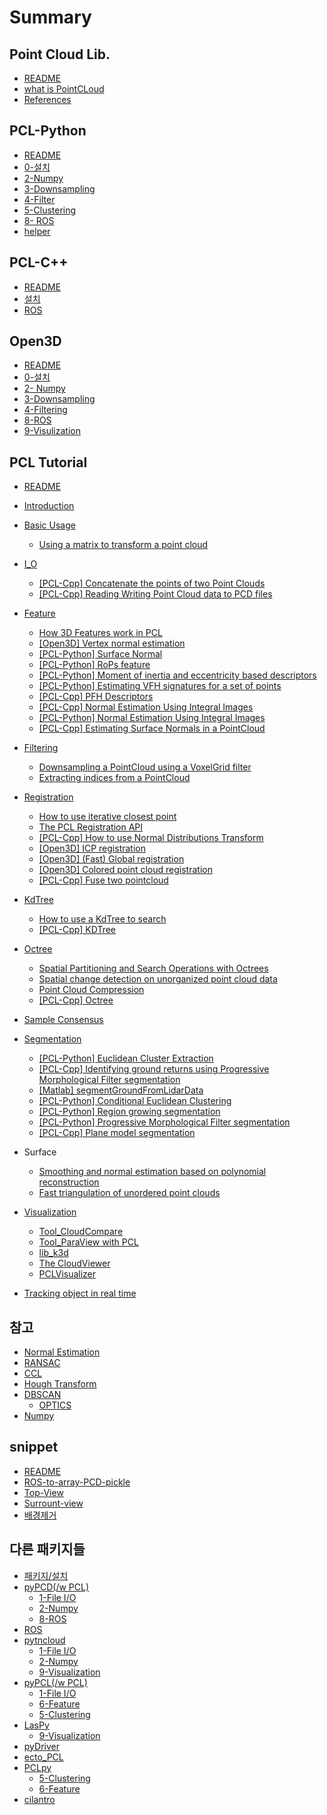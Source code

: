 # Summary

## Point Cloud Lib.

* [README](README.md)
* [what is PointCLoud](what-is-pointcloud.md)
* [References](references.md)

## PCL-Python

* [README](PCL-Python/README.md)
* [0-설치](PCL-Python/installation.md)
* [2-Numpy](PCL-Python/2-numpy.md)
* [3-Downsampling](PCL-Python/3-downsampling.md)
* [4-Filter](PCL-Python/4-filter.md)
* [5-Clustering](PCL-Python/5-clustering.md)
* [8- ROS](PCL-Python/8-ros.md)
* [helper](PCL-Python/helper.md)

## PCL-C++

* [README](PCL-Cpp/README.md)
* [설치](PCL-Cpp/installation.md)
* [ROS](PCL-Cpp/ros.md)

## Open3D

* [README](Open3D/README.md)
* [0-설치](Open3D/installation.md)
* [2- Numpy ](Open3D/2-numpy.md)
* [3-Downsampling](Open3D/3-downsampling.md)
* [4-Filtering](Open3D/4-filtering.md)
* [8-ROS](Open3D/8-ros.md)
* [9-Visulization](Open3D/9-visulization.md)

## PCL Tutorial

* [README](Tutorial/README.md)
* [Introduction](introduction.md)
* [Basic Usage](Tutorial/Basic-Usage/README.md)
  * [Using a matrix to transform a point cloud](Tutorial/Basic-Usage/using-a-matrix-to-transform-a-point-cloud.md)
* [I\_O](Tutorial/InputOutput/README.md)
  * [\[PCL-Cpp\] Concatenate the points of two Point Clouds](Tutorial/InputOutput/pcl-cpp-concatenate-the-points-of-two-point-clouds.md)
  * [\[PCL-Cpp\] Reading Writing Point Cloud data to PCD files](Tutorial/InputOutput/pcl-cpp-reading-writing-point-cloud-data-to-pcd-files.md)
* [Feature](Tutorial/Feature/README.md)
  * [How 3D Features work in PCL](Tutorial/Feature/how-3d-features-work-in-pcl.md)
  * [\[Open3D\] Vertex normal estimation](Tutorial/Feature/open3d-vertex-normal-estimation.md)
  * [\[PCL-Python\] Surface Normal](Tutorial/Feature/pcl-python-surface-normal.md)
  * [\[PCL-Python\] RoPs feature](Tutorial/Feature/pcl-python-rops-feature.md)
  * [\[PCL-Python\] Moment of inertia and eccentricity based descriptors](Tutorial/Feature/pcl-python-moment-of-inertia-and-eccentricity-based-descriptors.md)
  * [\[PCL-Python\] Estimating VFH signatures for a set of points](Tutorial/Feature/pcl-python-estimating-vfh-signatures-for-a-set-of-points.md)
  * [\[PCL-Cpp\] PFH Descriptors](Tutorial/Feature/pcl-cpp-pfh-descriptors.md)
  * [\[PCL-Cpp\] Normal Estimation Using Integral Images](Tutorial/Feature/pcl-cpp-normal-estimation-using-integral-images.md)
  * [\[PCL-Python\] Normal Estimation Using Integral Images](Tutorial/Feature/pcl-python-normal-estimation-using-integral-images.md)
  * [\[PCL-Cpp\] Estimating Surface Normals in a PointCloud](Tutorial/Feature/pcl-cpp-estimating-surface-normals-in-a-pointcloud.md)
* [Filtering](filtering.md)
  * [Downsampling a PointCloud using a VoxelGrid filter](filtering/downsampling-a-pointcloud-using-a-voxelgrid-filter.md)
  * [Extracting indices from a PointCloud](filtering/extracting-indices-from-a-pointcloud.md)
* [Registration](Tutorial/Registration/README.md)
  * [How to use iterative closest point](Tutorial/Registration/iterative-closest-point.md)
  * [The PCL Registration API](Tutorial/Registration/the-pcl-registration-api.md)
  * [\[PCL-Cpp\] How to use Normal Distributions Transform](Tutorial/Registration/how-to-use-normal-distributions-transform.md)
  * [\[Open3D\] ICP registration](Tutorial/Registration/open3d-icp-registration.md)
  * [\[Open3D\] \(Fast\) Global registration](Tutorial/Registration/open3d-global-registration.md)
  * [\[Open3D\] Colored point cloud registration](Tutorial/Registration/open3d-colored-point-cloud-registration.md)
  * [\[PCL-Cpp\] Fuse two pointcloud ](Tutorial/Registration/pcl-cpp-fuse-two-pointcloud.md)
* [KdTree](kdtree.md)
  * [How to use a KdTree to search](how-to-use-a-kdtree-to-search.md)
  * [\[PCL-Cpp\] KDTree](pcl-cpp-kdtree.md)
* [Octree](octree.md)
  * [Spatial Partitioning and Search Operations with Octrees](octree/spatial-partitioning-and-search-operations-with-octrees.md)
  * [Spatial change detection on unorganized point cloud data](octree/spatial-change-detection-on-unorganized-point-cloud-data.md)
  * [Point Cloud Compression](octree/point-cloud-compression.md)
  * [\[PCL-Cpp\] Octree](octree/pcl-cpp-octree.md)

* [Sample Consensus](Tutorial/SampleConsensus/README.md)

* [Segmentation](Tutorial/Segmentation/README.md)
  * [\[PCL-Python\] Euclidean Cluster Extraction](Tutorial/Segmentation/pcl-python-euclidean-cluster-extraction.md)
  * [\[PCL-Cpp\] Identifying ground returns using Progressive Morphological Filter segmentation](Tutorial/Segmentation/pcl-cpp-identifying-ground-returns-using-progressive-morphological-filter-segmentation.md)
  * [\[Matlab\] segmentGroundFromLidarData](Tutorial/Segmentation/matlab-segmentgroundfromlidardata.md)
  * [\[PCL-Python\] Conditional Euclidean Clustering](Tutorial/Segmentation/pcl-python-conditional-euclidean-clustering.md)
  * [\[PCL-Python\] Region growing segmentation](Tutorial/Segmentation/pcl-python-region-growing-segmentation.md)
  * [\[PCL-Python\] Progressive Morphological Filter segmentation](Tutorial/Segmentation/pcl-python-progressive-morphological-filter-segmentation.md)
  * [\[PCL-Cpp\] Plane model segmentation](Tutorial/Segmentation/pcl-cpp-plane-model-segmentation.md)
* Surface
  * [Smoothing and normal estimation based on polynomial reconstruction](smoothing-and-normal-estimation-based-on-polynomial-reconstruction.md)
  * [Fast triangulation of unordered point clouds](fast-triangulation-of-unordered-point-clouds.md)
* [Visualization](visualization.md)
  * [Tool\_CloudCompare](visualization/toolcloudcompare.md)
  * [Tool\_ParaView with PCL](visualization/toolparaview-with-pcl.md)
  * [lib\_k3d](visualization/libk3d.md)
  * [The CloudViewer](visualization/visualizing-point-clouds.md)
  * [PCLVisualizer](visualization/pclvisualizer.md)
* [Tracking object in real time](tracking-object-in-real-time.md)

## 참고

* [Normal Estimation](normal-estimation.md)
* [RANSAC](ransac.md)
* [CCL](ccl.md)
* [Hough Transform](hough-transform.md)
* [DBSCAN](dbscan.md)
  * [OPTICS](dbscan/optics.md)
* [Numpy](https://legacy.gitbook.com/book/adioshun/python_snippet/edit#/edit/master/packagenumpy.md?_k=s830r0)

## snippet

* [README](snippet/README.md)
* [ROS-to-array-PCD-pickle](snippet/ros-to-array.md)
* [Top-View](snippet/top-view.md)
* [Surrount-view](snippet/surround-view.md)
* [배경제거](snippet/bg-removal.md)

## 다른 패키지들

* [패키지/설치](installation.md)
* [pyPCD\(/w PCL\)](pypcd.md)
  * [1-File I/O](1-file-io.md)
  * [2-Numpy](2-numpy.md)
  * [8-ROS](8-ros.md)
* [ROS](ros.md)
* [pytncloud](pytncloud.md)
  * [1-File I/O](pytncloud/1-file-io.md)
  * [2-Numpy](pytncloud/2-numpy.md)
  * [9-Visualization](pytncloud/9-visualization.md)
* [pyPCL\(/w PCL\)](pypcl.md)
  * [1-File I/O](pypcl/1-file-io.md)
  * [6-Feature](pypcl/6-feature.md)
  * [5-Clustering](pypcl/5-clustering.md)
* [LasPy](laspy.md)
  * [9-Visualization](laspy/9-visualization.md)
* [pyDriver](pydriver.md)
* [ecto\_PCL](ectopcl.md)
* [PCLpy](pclpy.md)
  * [5-Clustering](5-clustering.md)
  * [6-Feature](6-feature.md)
* [cilantro](Others/cilantro.md)

